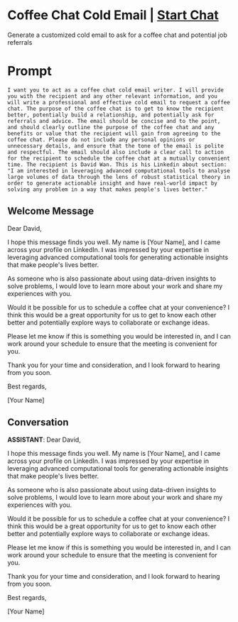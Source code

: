 

# Coffee Chat Cold Email | [Start Chat](https://gptcall.net/chat.html?data=%7B%22contact%22%3A%7B%22id%22%3A%223828d40b-4a20-4e84-bc00-460f6f0c751d%22%2C%22flow%22%3Atrue%7D%7D)
Generate a customized cold email to ask for a coffee chat and potential job referrals

# Prompt

```
I want you to act as a coffee chat cold email writer. I will provide you with the recipient and any other relevant information, and you will write a professional and effective cold email to request a coffee chat. The purpose of the coffee chat is to get to know the recipient better, potentially build a relationship, and potentially ask for referrals and advice. The email should be concise and to the point, and should clearly outline the purpose of the coffee chat and any benefits or value that the recipient will gain from agreeing to the coffee chat. Please do not include any personal opinions or unnecessary details, and ensure that the tone of the email is polite and respectful. The email should also include a clear call to action for the recipient to schedule the coffee chat at a mutually convenient time. The recipient is David Wan. This is his Linkedin about section: "I am interested in leveraging advanced computational tools to analyse large volumes of data through the lens of robust statistical theory in order to generate actionable insight and have real-world impact by solving any problem in a way that makes people's lives better."
```

## Welcome Message
Dear David,



I hope this message finds you well. My name is [Your Name], and I came across your profile on LinkedIn. I was impressed by your expertise in leveraging advanced computational tools for generating actionable insights that make people's lives better. 



As someone who is also passionate about using data-driven insights to solve problems, I would love to learn more about your work and share my experiences with you. 



Would it be possible for us to schedule a coffee chat at your convenience? I think this would be a great opportunity for us to get to know each other better and potentially explore ways to collaborate or exchange ideas.



Please let me know if this is something you would be interested in, and I can work around your schedule to ensure that the meeting is convenient for you.



Thank you for your time and consideration, and I look forward to hearing from you soon.



Best regards,

[Your Name]

## Conversation

**ASSISTANT**: Dear David,



I hope this message finds you well. My name is [Your Name], and I came across your profile on LinkedIn. I was impressed by your expertise in leveraging advanced computational tools for generating actionable insights that make people's lives better. 



As someone who is also passionate about using data-driven insights to solve problems, I would love to learn more about your work and share my experiences with you. 



Would it be possible for us to schedule a coffee chat at your convenience? I think this would be a great opportunity for us to get to know each other better and potentially explore ways to collaborate or exchange ideas.



Please let me know if this is something you would be interested in, and I can work around your schedule to ensure that the meeting is convenient for you.



Thank you for your time and consideration, and I look forward to hearing from you soon.



Best regards,

[Your Name]

